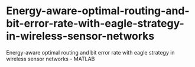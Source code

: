 # Energy-aware-optimal-routing-and-bit-error-rate-with-eagle-strategy-in-wireless-sensor-networks
Energy-aware optimal routing and bit error rate with eagle strategy in wireless sensor networks - MATLAB
